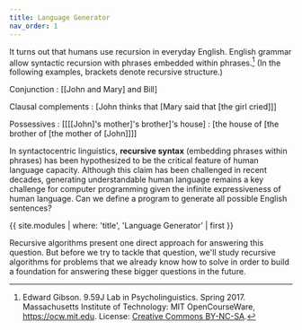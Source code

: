 ```yaml
---
title: Language Generator
nav_order: 1
---
```


It turns out that humans use recursion in everyday English. English grammar allow syntactic recursion with phrases embedded within phrases.[^1] (In the following examples, brackets denote recursive structure.)

[^1]: Edward Gibson. 9.59J Lab in Psycholinguistics. Spring 2017. Massachusetts Institute of Technology: MIT OpenCourseWare, <https://ocw.mit.edu>. License: [Creative Commons BY-NC-SA](https://creativecommons.org/licenses/by-nc-sa/4.0/).

Conjunction
: [[John and Mary] and Bill]

Clausal complements
: [John thinks that [Mary said that [the girl cried]]]

Possessives
: [[[[John]'s mother]'s brother]'s house]
: [the house of [the brother of [the mother of [John]]]]

In syntactocentric linguistics, **recursive syntax** (embedding phrases within phrases) has been hypothesized to be the critical feature of human language capacity. Although this claim has been challenged in recent decades, generating understandable human language remains a key challenge for computer programming given the infinite expressiveness of human language. Can we define a program to generate all possible English sentences?

{{ site.modules | where: 'title', 'Language Generator' | first }}

Recursive algorithms present one direct approach for answering this question. But before we try to tackle that question, we'll study recursive algorithms for problems that we already know how to solve in order to build a foundation for answering these bigger questions in the future.
